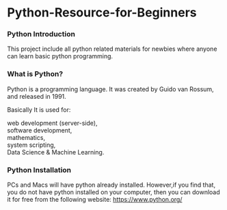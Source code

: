 # Python-Resource-for-Beginners

<h3>Python Introduction</h3>

 This project include all python related materials for newbies where  anyone can learn basic python programming.


<h3>What is Python?</h3>

Python is a programming language. It was created by Guido van Rossum, and released in 1991.

Basically It is used for:

web development (server-side),<br>
software development,<br>
mathematics,<br>
system scripting,<br>
Data Science & Machine Learning.

<h3>Python Installation</h3>

PCs and Macs will have python already installed. However,if you find that, you do not have python installed on your computer, then you can download it for free from the following website: https://www.python.org/

